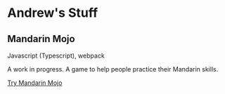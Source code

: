 # Andrew's Stuff

## Mandarin Mojo
Javascript (Typescript), webpack

A work in progress. A game to help people practice their Mandarin skills.

[Try Mandarin Mojo](mandarin-mojo/index.html)